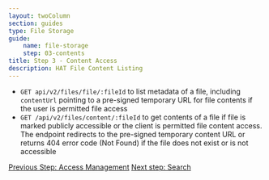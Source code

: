 ```yaml
---
layout: twoColumn
section: guides
type: File Storage
guide: 
    name: file-storage
    step: 03-contents
title: Step 3 - Content Access
description: HAT File Content Listing
---
```


- `GET api/v2/files/file/:fileId` to list metadata of a file, including `contentUrl` pointing to a pre-signed temporary URL for file contents if the user is permitted file access
- `GET /api/v2/files/content/:fileId` to get contents of a file if file is marked publicly accessible or the client is permitted file content access. The endpoint redirects to the pre-signed temporary content URL or returns 404 error code (Not Found) if the file does not exist or is not accessible

<nav class="pager-nav">
<a href="02-access-management.html">Previous Step: Access Management</a>
<a href="04-search.html">Next step: Search</a>
</nav>